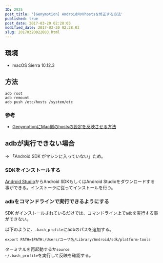 ```yaml
---
ID: 2925
post_title: '[Genymotion] Android内のhostsを修正する方法'
published: true
post_date: 2017-03-20 02:28:03
modified_date: 2017-03-20 02:28:03
slug: 20170320022803.html
---
```

<h2>環境</h2>

<ul>
<li>macOS Sierra 10.12.3</li>
</ul>

<h2>方法</h2>

<pre><code>adb root
adb remount
adb push /etc/hosts /system/etc
</code></pre>

<h3>参考</h3>

<ul>
<li><a href="qiita.com/deconcepter/items/c54c50f9287b730b58db">GenymotionにMac側のhostsの設定を反映させる方法</a></li>
</ul>

<h2>adbが実行できない場合</h2>

→ 「Android SDK がマシンに入っていない」ため。

<h3>SDKをインストールする</h3>

<a href="https://developer.android.com/studio/index.html">Android Studio</a>からAndroid SDKもしくはAndroid Studioをダウンロードする事ができる。インストーラに従ってインストールを行う。

<h3>adbをコマンドラインで実行できるようにする</h3>

SDK がインストールされているだけでは、コマンドライン上で<code>adb</code>を実行する事ができない。

以下のように、<code>.bash_profile</code>にadbのパスを追加する。

<pre><code>export PATH=$PATH:/Users/ユーザ名/Library/Android/sdk/platform-tools
</code></pre>

ターミナルを再起動するか<code>source ~/.bash_profile</code>を実行して反映を確認する。